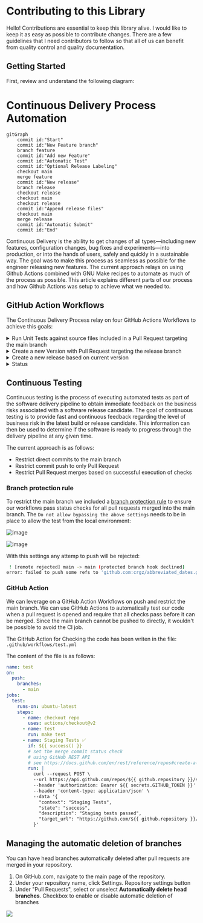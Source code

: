 # Contributing to this Library

Hello! Contributions are essential to keep this library alive. I would like to keep it as easy as possible to contribute
changes. There are a few guidelines that I need contributors to follow so that all of us can benefit from quality control and
quality documentation.

## Getting Started

First, review and understand the following diagram:

# Continuous Delivery Process Automation
```mermaid
gitGraph
	commit id:"Start"
	commit id:"New Feature branch"
	branch feature
	commit id:"Add new Feature"
	commit id:"Automatic Test"
	commit id:"Optional Release Labeling"
	checkout main
	merge feature
	commit id:"New release"
	branch release
	checkout release
	checkout main
	checkout release
	commit id:"Append release files"
	checkout main
	merge release
	commit id:"Automatic Submit"
	commit id:"End"
```

Continuous Delivery is the ability to get changes of all types—including new features, configuration changes, bug fixes and experiments—into production, or into the hands of users, safely and quickly in a sustainable way. The goal was to make this process as seamless as possible for the engineer releasing new features. The current approach relays on using Github Actions combined with GNU Make recipes to automate as much of the process as possible. This article explains different parts of our process and how Github Actions was setup to achieve what we needed to.

## GitHub Action Workflows

The Continuous Delivery Process relay on four GitHub Actions Workflows to achieve this goals:

<details>
  <summary>Run Unit Tests against source files included in a Pull Request targeting the main branch</summary>

```yml
name: Run Unit Tests against source files included in a Pull Request targeting the main branch
on:
  pull_request:
    branches:
      - main
jobs:
  test:
    runs-on: ubuntu-latest
    if: ${{ ! startsWith(github.head_ref, 'release') }}
    steps:
      - name: Checkout Library Repository
        uses: actions/checkout@v3
      - name: Identify changes in source files
        uses: dorny/paths-filter@v2
        id: changes
        with:
          filters: |
            src:
              - 'prolog/**'
              - 'prolog/**/*'
      - name: Run Unit Tests if change in source files is detected
        if: steps.changes.outputs.src == 'true'
        run: make test
      - name: ✅ Set the merge commit status check using GitHub REST API
        # see https://docs.github.com/en/rest/reference/repos#create-a-commit-status
        if: ${{ success() }}
        run: |
          curl --request POST \
          --url https://api.github.com/repos/${{ github.repository }}/statuses/${{ github.sha }} \
          --header 'authorization: Bearer ${{ secrets.GITHUB_TOKEN }}' \
          --header 'content-type: application/json' \
          --data '{
            "context": "Staging Tests",
            "state": "success",
            "description": "Staging tests passed",
            "target_url": "https://github.com/${{ github.repository }}/actions/runs/${{ github.run_id }}"
          }'
```
</details>

<details>
  <summary>Create a new Version with Pull Request targeting the release branch</summary>

```yml
name: Create a new Version with Pull Request targeting the release branch

on:
  pull_request:
    types: [ closed ]
    branches:
      - main
jobs:
  bump_version:
    name: Create a new Version with Pull Request targeting the release branch
    if: ${{ (github.event.pull_request.merged == true) && (contains(github.event.pull_request.labels.*.name, 'release')) && ! startsWith(github.head_ref, 'release') }}
    runs-on: ubuntu-latest
    steps:
      - name: Checkout Library Repository
        uses: actions/checkout@v3
      - name: Increase version counter and update version dependent files
        run: make bump
      - name: Set the VERSION variable int he GitHub Environment
        run: echo "VERSION=$(awk -F=' ' '/current_version/{printf "v%s",$2}' .bumpversion.cfg)" >> $GITHUB_ENV
      - name: Create Pull Request
        id: cpr
        uses: peter-evans/create-pull-request@v4
        with:
          token: ${{ secrets.PAT }}
          branch: release
          title: "Release: ${{ env.VERSION }} - ${{ github.event.pull_request.title }}"
          delete-branch: true
      - name: Check outputs
        if: ${{ steps.cpr.outputs.pull-request-number }}
        run: |
          echo "Pull Request Number - ${{ steps.cpr.outputs.pull-request-number }}"
          echo "Pull Request URL - ${{ steps.cpr.outputs.pull-request-url }}"
      - name: Enable pull request automerge
        uses: peter-evans/enable-pull-request-automerge@v2
        with:
          token: ${{ secrets.PAT }}
          pull-request-number: ${{ steps.cpr.outputs.pull-request-number }}
```
</details>

<details>
  <summary>Create a new release based on current version</summary>

```yml
name: Create a new release based on current version
on:
  pull_request:
    types: [ closed ]
    branches:
      - main
jobs:
  release:
    name: Create a new release based on current version
    if: github.event.pull_request.merged == true && startsWith(github.head_ref, 'release')
    runs-on: ubuntu-latest
    steps:
    - name: Checkout Library Repository
      uses: actions/checkout@v3
    - name: Create a new release based on current version
      env:
        GITHUB_TOKEN: ${{ secrets.PAT }}
      run: make release-if-new-version

```
</details>

<details>
  <summary>Status</summary>

```yml
name: Status
on:
  push:
    tags:
      - 'v*'
jobs:
  ship:
    name: Ship the new released package into the Library Supply Chain Infrastructure
    runs-on: ubuntu-latest
    steps:
    - name: Checkout Library Repository
      uses: actions/checkout@v3
    - name: Ship the new released package into the Library Supply Chain Infrastructure
      run: make install

```
</details>


## Continuous Testing

Continuous testing is the process of executing automated tests as part of the software delivery pipeline to obtain immediate feedback on the business risks associated with a software release candidate. The goal of continuous testing is to provide fast and continuous feedback regarding the level of business risk in the latest build or release candidate. This information can then be used to determine if the software is ready to progress through the delivery pipeline at any given time.

The current approach is as follows:
- Restrict direct commits to the main branch
- Restrict commit push to only Pull Request
- Restrict Pull Request merges based on successful execution of checks

### Branch protection rule

To restrict the main branch we included a [branch protection rule](https://github.com/crgz/abbreviated_dates/settings/branch_protection_rules/29590588
) to ensure our workflows pass status checks for all pull requests merged into the main branch. The `Do not allow bypassing the above settings` needs to be in place to allow the test from the local environment:

![image](https://user-images.githubusercontent.com/5125929/194133407-a1985afa-fae2-4d24-8649-7920626ab701.png)

![image](https://user-images.githubusercontent.com/5125929/194133573-e8fbd398-9b29-466c-8fb7-d771e8a77a86.png)

With this settings any attemp to push will be rejected:

``` bash
 ! [remote rejected] main -> main (protected branch hook declined)
error: failed to push some refs to 'github.com:crgz/abbreviated_dates.git'
```

###  GitHub Action

We can leverage on a GitHub Action Workflows on push and restrict the main branch. We can use GitHub Actions to automatically test our code when a pull request is opened and require that all checks pass before it can be merged. Since the main branch cannot be pushed to directly, it wouldn't be possible to avoid the CI job.

The GitHub Action for Checking the code has been writen in the file: `.github/workflows/test.yml`

The content of the file is as follows:

```yaml
name: test
on:
  push:
    branches:
      - main
jobs:
  test:
    runs-on: ubuntu-latest
    steps:
      - name: checkout repo
        uses: actions/checkout@v2
      - name: test
        run: make test
      - name: Staging Tests ✅
        if: ${{ success() }}
        # set the merge commit status check
        # using GitHub REST API
        # see https://docs.github.com/en/rest/reference/repos#create-a-commit-status
        run: |
          curl --request POST \
          --url https://api.github.com/repos/${{ github.repository }}/statuses/${{ github.sha }} \
          --header 'authorization: Bearer ${{ secrets.GITHUB_TOKEN }}' \
          --header 'content-type: application/json' \
          --data '{
            "context": "Staging Tests",
            "state": "success",
            "description": "Staging tests passed",
            "target_url": "https://github.com/${{ github.repository }}/actions/runs/${{ github.run_id }}"
          }'
```

## Managing the automatic deletion of branches

You can have head branches automatically deleted after pull requests are merged in your repository.

1. On GitHub.com, navigate to the main page of the repository.
1. Under your repository name, click  Settings.
   Repository settings button
1. Under "Pull Requests", select or unselect **Automatically delete head branches**.
   Checkbox to enable or disable automatic deletion of branches

![](https://docs.github.com/assets/cb-35317/images/help/repository/automatically-delete-branches.png)
